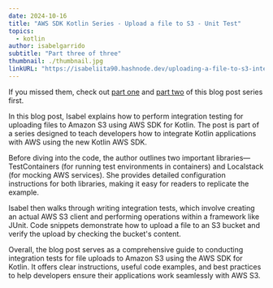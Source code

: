 ```yaml
---
date: 2024-10-16
title: "AWS SDK Kotlin Series - Upload a file to S3 - Unit Test"
topics:
  - kotlin
author: isabelgarrido
subtitle: "Part three of three"
thumbnail: ./thumbnail.jpg
linkURL: "https://isabeliita90.hashnode.dev/uploading-a-file-to-s3-integration-test"
---
```


If you missed them, check out [part one](../upload-a-file-to-s3/) and [part two](../upload-a-file-to-s3-unit-test/) of this blog post series first.

In this blog post, Isabel explains how to perform integration testing for uploading files to Amazon S3 using AWS SDK for Kotlin. The post is part of a series designed to teach developers how to integrate Kotlin applications with AWS using the new Kotlin AWS SDK.

Before diving into the code, the author outlines two important libraries—TestContainers (for running test environments in containers) and Localstack (for mocking AWS services). She provides detailed configuration instructions for both libraries, making it easy for readers to replicate the example.

Isabel then walks through writing integration tests, which involve creating an actual AWS S3 client and performing operations within a framework like JUnit. Code snippets demonstrate how to upload a file to an S3 bucket and verify the upload by checking the bucket's content.

Overall, the blog post serves as a comprehensive guide to conducting integration tests for file uploads to Amazon S3 using the AWS SDK for Kotlin. It offers clear instructions, useful code examples, and best practices to help developers ensure their applications work seamlessly with AWS S3.

